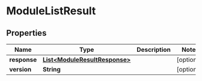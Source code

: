 
# ModuleListResult

## Properties
Name | Type | Description | Notes
------------ | ------------- | ------------- | -------------
**response** | [**List&lt;ModuleResultResponse&gt;**](ModuleResultResponse.md) |  |  [optional]
**version** | **String** |  |  [optional]



